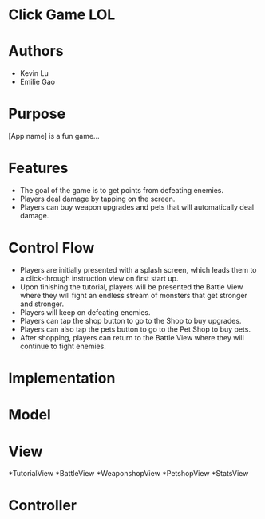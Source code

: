 # Click Game LOL

# Authors
* Kevin Lu
* Emilie Gao

# Purpose
[App name] is a fun game...

# Features
* The goal of the game is to get points from defeating enemies.
* Players deal damage by tapping on the screen.
* Players can buy weapon upgrades and pets that will automatically deal damage.

# Control Flow
* Players are initially presented with a splash screen, which leads them to a click-through instruction view on first start up.
* Upon finishing the tutorial, players will be presented the Battle View where they will fight an endless stream of monsters that get stronger and stronger.
* Players will keep on defeating enemies.
* Players can tap the shop button to go to the Shop to buy upgrades.
* Players can also tap the pets button to go to the Pet Shop to buy pets.
* After shopping, players can return to the Battle View where they will continue to fight enemies.

# Implementation

# Model

# View
*TutorialView
*BattleView
*WeaponshopView
*PetshopView
*StatsView

# Controller
